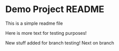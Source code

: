 # Demo Project README

This is a simple readme file

Here is more text for testing purposes!

New stuff added for branch testing! Next on branch